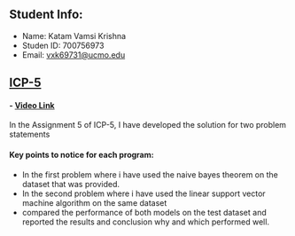 ## Student Info:
- Name: Katam Vamsi Krishna
- Studen ID: 700756973
- Email: vxk69731@ucmo.edu

## [ICP-5](https://github.com/kvamsi7/mscs/blob/mscs_nn/CS5720-Neural%20Network%20and%20Deep%20Learning/Assignments/ICP-5/ICP-5.ipynb)
 #### - [Video Link](https://drive.google.com/file/d/1G8O7_wKC3CN4o_eljWfm180vqTLySmyO/view?usp=sharing)

 In the Assignment 5 of ICP-5, I have developed the solution for two problem statements

#### Key points to notice for each program:
  - In the first problem where i have used the naive bayes theorem on the dataset that was provided.
  - In the second problem where i have used the linear support vector machine algorithm on the same dataset
  - compared the performance of both models on the test dataset and reported the results and conclusion why and which performed well.



